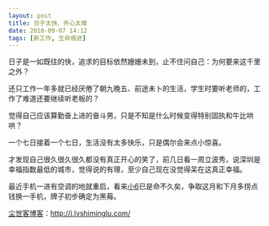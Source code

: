 ```yaml
---
layout: post
title: 日子太快、开心太难
date: 2010-09-07 14:12
tags: [新工作, 生命痕迹]
---
```

日子是一如既往的快，追求的目标依然姗姗未到，止不住问自己：为何要来这千里之外？

还只工作一年多就已经厌倦了朝九晚五、前途未卜的生活，学生时要听老师的，工作了难道还要继续听老板的？

觉得自己应该算勤奋上进的奋斗男，只是不知是什么时候变得特别固执和牛比哄哄？

一个七日接着一个七日，生活没有太多快乐，只是偶尔会来点小惊喜。

才发现自己很久很久很久都没有真正开心的笑了，前几日看一周立波秀，说深圳是幸福指数最低的城市，觉得说的有理，至少自己现在没觉得呆在这真正幸福。

最近手机一进有空调的地就重启，看来<a href="http://i.lvshiminglu.com/tag/nokia-6120c" target="_blank">小6</a>已是命不久矣，争取这月和下月多捞点钱换一手机，牌子初步确定为黑莓。

<a href="http://i.lvshiminglu.com/">尘世客博客</a>：<a href="http://i.lvshiminglu.com/">http://i.lvshiminglu.com/</a>

